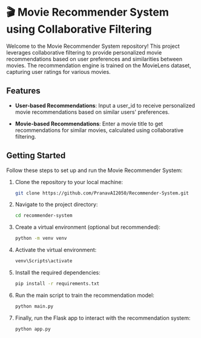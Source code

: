 # 🎬 Movie Recommender System using Collaborative Filtering

Welcome to the Movie Recommender System repository! This project leverages collaborative filtering to provide personalized movie recommendations based on user preferences and similarities between movies. The recommendation engine is trained on the MovieLens dataset, capturing user ratings for various movies.

## Features

- **User-based Recommendations**: Input a user_id to receive personalized movie recommendations based on similar users' preferences.

- **Movie-based Recommendations**: Enter a movie title to get recommendations for similar movies, calculated using collaborative filtering.

## Getting Started

Follow these steps to set up and run the Movie Recommender System:

1. Clone the repository to your local machine:

   ```bash
   git clone https://github.com/PranavAI2050/Recommender-System.git

2. Navigate to the project directory:
    ```bash
    cd recommender-system

3. Create a virtual environment (optional but recommended):
   ```bash
   python -m venv venv

4. Activate the virtual environment:
   ```bash
   venv\Scripts\activate

5. Install the required dependencies:
   ```bash
   pip install -r requirements.txt
6. Run the main script to train the recommendation model:
   ```bash
   python main.py

7. Finally, run the Flask app to interact with the recommendation system:
   ```bash
   python app.py

